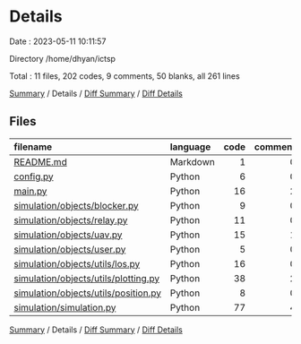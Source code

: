 # Details

Date : 2023-05-11 10:11:57

Directory /home/dhyan/ictsp

Total : 11 files,  202 codes, 9 comments, 50 blanks, all 261 lines

[Summary](results.md) / Details / [Diff Summary](diff.md) / [Diff Details](diff-details.md)

## Files
| filename | language | code | comment | blank | total |
| :--- | :--- | ---: | ---: | ---: | ---: |
| [README.md](/README.md) | Markdown | 1 | 0 | 1 | 2 |
| [config.py](/config.py) | Python | 6 | 0 | 2 | 8 |
| [main.py](/main.py) | Python | 16 | 2 | 3 | 21 |
| [simulation/objects/blocker.py](/simulation/objects/blocker.py) | Python | 9 | 0 | 3 | 12 |
| [simulation/objects/relay.py](/simulation/objects/relay.py) | Python | 11 | 0 | 5 | 16 |
| [simulation/objects/uav.py](/simulation/objects/uav.py) | Python | 15 | 1 | 3 | 19 |
| [simulation/objects/user.py](/simulation/objects/user.py) | Python | 5 | 0 | 2 | 7 |
| [simulation/objects/utils/los.py](/simulation/objects/utils/los.py) | Python | 16 | 0 | 2 | 18 |
| [simulation/objects/utils/plotting.py](/simulation/objects/utils/plotting.py) | Python | 38 | 2 | 8 | 48 |
| [simulation/objects/utils/position.py](/simulation/objects/utils/position.py) | Python | 8 | 0 | 3 | 11 |
| [simulation/simulation.py](/simulation/simulation.py) | Python | 77 | 4 | 18 | 99 |

[Summary](results.md) / Details / [Diff Summary](diff.md) / [Diff Details](diff-details.md)